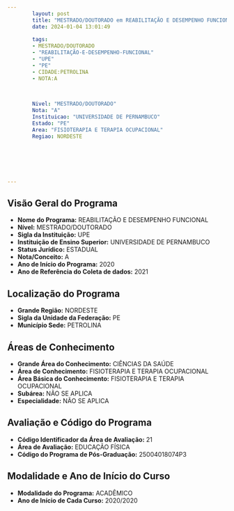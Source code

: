 ```yaml
---
        layout: post
        title: "MESTRADO/DOUTORADO em REABILITAÇÃO E DESEMPENHO FUNCIONAL na UPE  "
        date: 2024-01-04 13:01:49
     
        tags:
        - MESTRADO/DOUTORADO
        - "REABILITAÇÃO-E-DESEMPENHO-FUNCIONAL"
        - "UPE"
        - "PE"
        - CIDADE:PETROLINA
        - NOTA:A
        
       

        Nivel: "MESTRADO/DOUTORADO"
        Nota: "A"
        Instituicao: "UNIVERSIDADE DE PERNAMBUCO"
        Estado: "PE"
        Area: "FISIOTERAPIA E TERAPIA OCUPACIONAL"
        Regiao: NORDESTE
        
        
        
        
        
        
---
```

## Visão Geral do Programa
- **Nome do Programa:** REABILITAÇÃO E DESEMPENHO FUNCIONAL
- **Nível:** MESTRADO/DOUTORADO
- **Sigla da Instituição:** UPE
- **Instituição de Ensino Superior:** UNIVERSIDADE DE PERNAMBUCO
- **Status Jurídico:** ESTADUAL
- **Nota/Conceito:** A
- **Ano de Início do Programa:** 2020
- **Ano de Referência do Coleta de dados:** 2021

## Localização do Programa
- **Grande Região:** NORDESTE
- **Sigla da Unidade da Federação:** PE
- **Município Sede:** PETROLINA

## Áreas de Conhecimento
- **Grande Área do Conhecimento:** CIÊNCIAS DA SAÚDE
- **Área de Conhecimento:** FISIOTERAPIA E TERAPIA OCUPACIONAL
- **Área Básica do Conhecimento:** FISIOTERAPIA E TERAPIA OCUPACIONAL
- **Subárea:** NÃO SE APLICA
- **Especialidade:** NÃO SE APLICA

## Avaliação e Código do Programa
- **Código Identificador da Área de Avaliação:** 21
- **Área de Avaliação:** EDUCAÇÃO FÍSICA
- **Código do Programa de Pós-Graduação:** 25004018074P3


## Modalidade e Ano de Início do Curso
- **Modalidade do Programa:** ACADÊMICO
- **Ano de Início de Cada Curso:** 2020/2020
